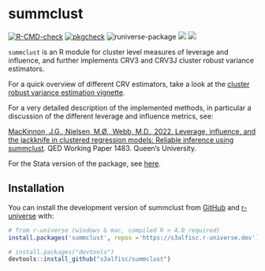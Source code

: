 
<!-- README.md is generated from README.Rmd. Please edit that file -->

# summclust

<!-- badges: start -->

[![R-CMD-check](https://github.com/s3alfisc/summclust/workflows/R-CMD-check/badge.svg)](https://github.com/s3alfisc/summclust/actions)
[![pkgcheck](https://github.com/s3alfisc/summclust/workflows/pkgcheck/badge.svg)](https://github.com/%3Corg%3E/%3Crepo%3E/actions?query=workflow%3Apkgcheck)
![runiverse-package](https://s3alfisc.r-universe.dev/badges/summclust)
[![](http://cranlogs.r-pkg.org/badges/grand-total/summclust?color=blue)](https://cran.r-project.org/package=summclust)
[![](http://cranlogs.r-pkg.org/badges/last-month/summclust?color=green)](https://cran.r-project.org/package=summclust)
<!-- badges: end -->

`summclust` is an R module for cluster level measures of leverage and
influence, and further implements CRV3 and CRV3J cluster robust variance
estimators.

For a quick overview of different CRV estimators, take a look at the
[cluster robust variance estimation
vignette](https://s3alfisc.github.io/summclust/articles/Cluster-Robust-Variance-Estimators-CRV-1-3.html).

For a very detailed description of the implemented methods, in
particular a discussion of the different leverage and influence metrics,
see:

[MacKinnon, J.G., Nielsen, M.Ø., Webb, M.D., 2022. Leverage, influence,
and the jackknife in clustered regression models: Reliable inference
using summclust](https://arxiv.org/abs/2205.03288). QED Working Paper
1483. Queen’s University.

For the Stata version of the package, see
[here](https://github.com/mattdwebb/summclust).

## Installation

You can install the development version of summclust from
[GitHub](https://github.com/) and [r-universe](https://r-universe.dev/)
with:

``` r
# from r-universe (windows & mac, compiled R > 4.0 required)
install.packages('summclust', repos ='https://s3alfisc.r-universe.dev')

# install.packages("devtools")
devtools::install_github("s3alfisc/summclust")
```

